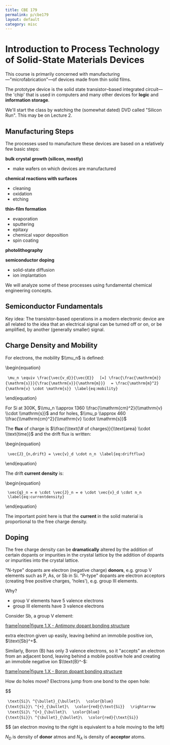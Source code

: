 ```yaml
---
title: CBE 179
permalink: p/cbe179
layout: default
category: misc
---
```


Introduction to Process Technology of Solid-State Materials Devices
===================================================================

This course is primarily concerned with manufacturing—"microfabrication"—of devices made from thin solid films.

The prototype device is the solid state transistor–based integrated circuit—the 'chip' that is used in computers and many other devices for **logic** and **information storage**.

We'll start the class by watching the (somewhat dated) DVD called "Silicon Run". This may be on Lecture 2.

Manufacturing Steps
-------------------

The processes used to manufacture these devices are based on a relatively few basic steps:

**bulk crystal growth (silicon, mostly)**

-   make wafers on which devices are manufactured

**chemical reactions with surfaces**

-   cleaning
-   oxidation
-   etching

**thin-film formation**

-   evaporation
-   sputtering
-   epitaxy
-   chemical vapor deposition
-   spin coating

**photolithography**

**semiconductor doping**

-   solid-state diffusion
-   ion implantation

We will analyze some of these processes using fundamental chemical engineering concepts.

Semiconductor Fundamentals
--------------------------

Key idea: The transistor-based operations in a modern electronic device are all related to the idea that an electrical signal can be turned off or on, or be amplified, by another (generally smaller) signal.

Charge Density and Mobility
---------------------------

For electrons, the mobility $\\mu_n$ is defined:

\\begin{equation}

` \mu_n \equiv \frac{\vec{v_d}}{\vec{E}} `
` [=] \frac{\frac{\mathrm{m}}{\mathrm{s}}}{\frac{\mathrm{v}}{\mathrm{m}}} `
` = \frac{\mathrm{m}^2}{\mathrm{v} \cdot \mathrm{s}}`
` \label{eq:mobility}`

\\end{equation}

For Si at 300K, $\\mu_n \\approx 1360 \\frac{\\mathrm{cm}^2}{\\mathrm{v} \\cdot \\mathrm{s}}$ and for holes, $\\mu_p \\approx 460 \\frac{\\mathrm{cm}^2}{\\mathrm{v} \\cdot \\mathrm{s}}$

The **flux** of charge is $\\frac{\\text{\# of charges}}{\\text{area} \\cdot \\text{time}}$ and the drift flux is written:

\\begin{equation}

` \vec{J}_{n,drift} = \vec{v}_d \cdot n_n`
` \label{eq:driftflux}`

\\end{equation}

The drift **current density** is:

\\begin{equation}

` \vec{q}_n = e \cdot \vec{J}_n = e \cdot \vec{v}_d \cdot n_n`
` \label{eq:currentdensity}`

\\end{equation}

The important point here is that the **current** in the solid material is proportional to the free charge density.

Doping
------

The free charge density can be **dramatically** altered by the addition of certain dopants or impurities in the crystal lattice by the addition of dopants or impurities into the crystal lattice.

"N-type" dopants are electron (negative charge) **donors**, e.g. group V elements such as P, As, or Sb in Si. "P-type" dopants are electron acceptors (creating free positive charges, 'holes'), e.g. group III elements.

Why?

-   group V elements have 5 valence electrons
-   group III elements have 3 valence electrons

Consider Sb, a group V element:

[frame|none|figure 1.X - Antimony dopant bonding structure](/file:N-type_dopant.gif "wikilink")

extra electron given up easily, leaving behind an immobile positive ion, $\\text{Sb}^+$.

Similarly, Boron (B) has only 3 valence electrons, so it "accepts" an electron from an adjacent bond, leaving behind a mobile positive hole and creating an immobile negative ion $\\text{B}^-$:

[frame|none|figure 1.X - Boron dopant bonding structure](/file:P-type_dopant.gif "wikilink")

How do holes move? Electrons jump from one bond to the open hole:

$$

` \text{Si}\ ^{\bullet}_{\bullet}\ `
` \color{blue}{\text{Si}}\ ^{+}_{\bullet}\ `
` \color{red}{\text{Si}} `
` \rightarrow `
` \text{Si}\ ^{+}_{\bullet}\ `
` \color{blue}{\text{Si}}\ ^{\bullet}_{\bullet}\ `
` \color{red}{\text{Si}}`

$$ (an electron moving to the right is equivalent to a hole moving to the left)

$N_D$ is density of **donor** atmos and $N_A$ is density of **acceptor** atoms.
